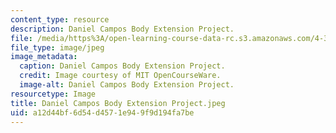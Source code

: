 ```yaml
---
content_type: resource
description: Daniel Campos Body Extension Project.
file: /media/https%3A/open-learning-course-data-rc.s3.amazonaws.com/4-301-introduction-to-the-visual-arts-spring-2007/a12d44bf6d54d4571e949f9d194fa7be_DanielCamposBodyExtensionProject.jpeg
file_type: image/jpeg
image_metadata:
  caption: Daniel Campos Body Extension Project.
  credit: Image courtesy of MIT OpenCourseWare.
  image-alt: Daniel Campos Body Extension Project.
resourcetype: Image
title: Daniel Campos Body Extension Project.jpeg
uid: a12d44bf-6d54-d457-1e94-9f9d194fa7be
---
```

